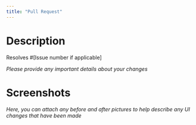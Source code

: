 ```yaml
---
title: "Pull Request"
---
```


# Description

Resolves #[Issue number if applicable]

_Please provide any important details about your changes_

# Screenshots

_Here, you can attach any before and after pictures to help describe any UI changes that have been made_
